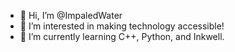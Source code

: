 - 👋 Hi, I’m @ImpaledWater
- 👀 I’m interested in making technology accessible!
- 🌱 I’m currently learning C++, Python, and Inkwell.
<!---
ImpaledWater/ImpaledWater is a ✨ special ✨ repository because its `README.md` (this file) appears on your GitHub profile.
You can click the Preview link to take a look at your changes.
--->
